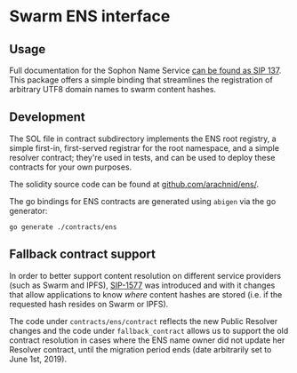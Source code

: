 # Swarm ENS interface

## Usage

Full documentation for the Sophon Name Service [can be found as SIP 137](https://github.com/susy-go/SIPs/issues/137).
This package offers a simple binding that streamlines the registration of arbitrary UTF8 domain names to swarm content hashes.

## Development

The SOL file in contract subdirectory implements the ENS root registry, a simple
first-in, first-served registrar for the root namespace, and a simple resolver contract;
they're used in tests, and can be used to deploy these contracts for your own purposes.

The solidity source code can be found at [github.com/arachnid/ens/](https://github.com/arachnid/ens/).

The go bindings for ENS contracts are generated using `abigen` via the go generator:

```shell
go generate ./contracts/ens
```

## Fallback contract support

In order to better support content resolution on different service providers (such as Swarm and IPFS), [SIP-1577](https://sips.sophon.org/SIPS/sip-1577)
was introduced and with it changes that allow applications to know _where_ content hashes are stored (i.e. if the
requested hash resides on Swarm or IPFS).

The code under `contracts/ens/contract` reflects the new Public Resolver changes and the code under `fallback_contract` allows
us to support the old contract resolution in cases where the ENS name owner did not update her Resolver contract, until the migration
period ends (date arbitrarily set to June 1st, 2019).
